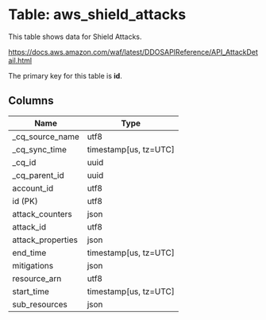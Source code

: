 # Table: aws_shield_attacks

This table shows data for Shield Attacks.

https://docs.aws.amazon.com/waf/latest/DDOSAPIReference/API_AttackDetail.html

The primary key for this table is **id**.

## Columns

| Name          | Type          |
| ------------- | ------------- |
|_cq_source_name|utf8|
|_cq_sync_time|timestamp[us, tz=UTC]|
|_cq_id|uuid|
|_cq_parent_id|uuid|
|account_id|utf8|
|id (PK)|utf8|
|attack_counters|json|
|attack_id|utf8|
|attack_properties|json|
|end_time|timestamp[us, tz=UTC]|
|mitigations|json|
|resource_arn|utf8|
|start_time|timestamp[us, tz=UTC]|
|sub_resources|json|